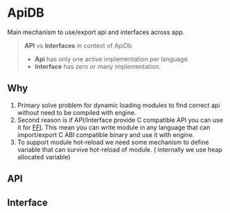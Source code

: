 # ApiDB

Main mechanism to use/export api and interfaces across app.

> **API** vs **Interfaces** in context of ApiDb
>
> - **Api** has only one active implementation per language.
> - **Interface** has zero or many implementation.

## Why

1. Primary solve problem for dynamic loading modules to find correct api without need to be compiled with engine.
2. Second reason is if API/Interface provide C compatible API you can use it
   for [FFI](https://en.wikipedia.org/wiki/Foreign_function_interface).
   This mean you can write module in any language that can import/export C ABI compatible binary and use it with engine.
3. To support module hot-reload we need some mechanism to define variable that can survive hot-reload of module. (
   internally we use heap allocated variable)

## API

## Interface

